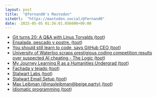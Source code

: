 ```yaml
---
layout: post
title:  "@fernand0's Mastodon"
siteUrl:  "https://mastodon.social/@fernand0"
date:  2025-05-05 01:36:01.056000+00:00
---
```

*  [Git turns 20: A Q&A with Linus Torvalds ](https://github.blog/open-source/git/git-turns-20-a-qa-with-linus-torvalds/?ref=news.itsfoss.co) ([toot](https://mastodon.social/@fernand0/114452657671182491))
*  [Ensalada, pescado y postre. ](https://avecesunafoto.wordpress.com/2025/05/03/ensalada-pescado-y-postre) ([toot](https://mastodon.social/@fernand0/114450813572874958))
*  [You should still learn to code, says GitHub CEO ](https://www.businessinsider.com/github-ceo-learn-to-code-debate-ai-advice-2025-) ([toot](https://mastodon.social/@fernand0/114450797953723344))
*  [University of Waterloo scraps prestigious coding competition results over suspected AI cheating - The Logic ](https://thelogic.co/news/waterloo-university-coding-competition-ai-cheating) ([toot](https://mastodon.social/@fernand0/114450471985102616))
*  [My Journey Learning R as a Humanities Undergrad ](https://www.codingthepast.com/2025/04/22/How-I-learned-R.htm) ([toot](https://mastodon.social/@fernand0/114450354715023339))
*  [Fachada y tejado ](https://www.flickr.com/photos/fernand0/54463773634) ([toot](https://mastodon.social/@fernand0/114450096309589480))
*  [Stalwart Labs ](https://github.com/stalwartlab) ([toot](https://mastodon.social/@fernand0/114449965865615848))
*  [Stalwart Email Setup   ](https://blog.webb.page/2025-04-30-stalwart-tips-n-tricks.txt) ([toot](https://mastodon.social/@fernand0/114449868913796673))
*  [Max Leibman (@maxleibman@beige.party) ](https://beige.party/@maxleibman/11444179073046454) ([toot](https://mastodon.social/@fernand0/114449713084010872))
*  [Idiomatic programming ](https://reprog.wordpress.com/2025/04/16/idiomatic-programming) ([toot](https://mastodon.social/@fernand0/114449585409390596))
